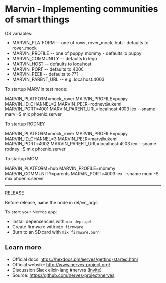 # Marvin - Implementing communities of smart things

OS variables:

* MARVIN_PLATFORM -- one of rover, rover_mock, hub - defaults to rover_mock
* MARVIN_PROFILE -- one of puppy, mommy - defaults to puppy
* MARVIN_COMMUNITY -- defaults to lego
* MARVIN_HOST -- defaults to localhost
* MARVIN_PORT -- defaults to 4000
* MARVIN_PEER -- defaults to ???
* MARVIN_PARENT_URL -- e.g. localhost:4003

To startup MARV in test mode:

MARVIN_PLATFORM=mock_rover MARVIN_PROFILE=puppy MARVIN_ID_CHANNEL=2 MARVIN_PEER=rodney@ukemi MARVIN_PORT=4001 MARVIN_PARENT_URL=localhost:4003 iex --sname marv -S mix phoenix.server


To startup RODNEY

MARVIN_PLATFORM=mock_rover MARVIN_PROFILE=puppy MARVIN_ID_CHANNEL=3 MARVIN_PEER=marv@ukemi MARVIN_PORT=4002 MARVIN_PARENT_URL=localhost:4003 iex --sname rodney -S mix phoenix.server

To startup MOM

MARVIN_PLATFORM=hub MARVIN_PROFILE=mommy MARVIN_COMMUNITY=parents MARVIN_PORT=4003 iex --sname mom -S mix phoenix.server

-----------------

RELEASE

Before release, name the node in rel/vm_args



To start your Nerves app:

  * Install dependencies with `mix deps.get`
  * Create firmware with `mix firmware`
  * Burn to an SD card with `mix firmware.burn`

## Learn more

  * Official docs: https://hexdocs.pm/nerves/getting-started.html
  * Official website: http://www.nerves-project.org/
  * Discussion Slack elixir-lang #nerves ([Invite](https://elixir-slackin.herokuapp.com/))
  * Source: https://github.com/nerves-project/nerves
